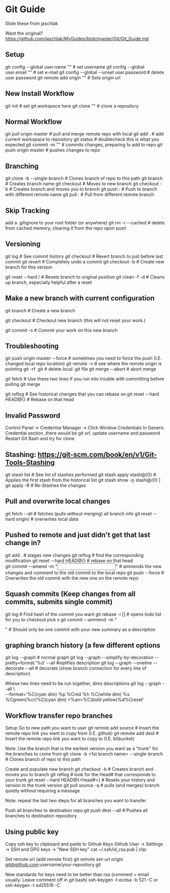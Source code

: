 
# Git Guide                                                 

Stole these from jaschlak

Want the original?<br>
https://github.com/jaschlak/MyGuides/blob/master/Git/Git_Guide.md

## Setup                                                    

git config --global user.name "<insert username>"               # set username
git config --global user.email "<insert e-mail>"                # set e-mail
git config --global --unset user.password                       # delete user password
git remote add origin "<repo url>"                              # Sets origin url

## New Install Workflow                                             

git init                                                        # set git workspace here
git clone "<insert url>"                                        # clone a repository

## Normal Workflow                                             

git pull origin master                                          # pull and merge remote repo with local
git add .                                                       # add current workspace to repository
git status                                                      # doublecheck this is what you expected
git commit -m "<insert message about what you added>"           # commits changes, preparing to add to repo
git push origin master                                          # pushes changes to repo

## Branching                                                        

git clone -b <branch name> --single-branch <repo url>           # Clones branch of repo to this path
git branch <branch name>                                        # Creates branch name
git checkout <branch name>                                      # Moves to new branch
git checkout -b <branch name>                                   # Creates branch and moves you to branch
git push <repo name> <local branch>:<remote branch>             # Push to branch with different remote name
git pull <repo name> <local branch>:<remote branch>             # Pull from different remote branch

## Skip Tracking

add a .gitignore to your root folder (or anywhere)
git rm -r --cached <file or folder name>                        # delete from cached memory, clearing it from the repo upon push

## Versioning                                                       
git log                                                         # See commit history
git checkout <hash from log>                                    # Revert branch to just before last commit
git revert <commit hash>                                        # Completely undo a commit
git checkout -b <new branch name>                               # Create new branch for this version

git reset --hard <remote name>/<branch name>                    # Resets branch to original position
git clean -f -d                                                 # Cleans up branch, especially helpful after a reset

## Make a new branch with current configuration

git branch <newfeature>                                         # Create a new branch

git checkout <newfeature>                                       # Checkout new branch (this will not reset your work.)

git commit -s                                                   # Commit your work on this new branch                                                

## Troubleshooting                                                  

git push origin master --force                                  # sometimes you need to force
        the push (I.E. changed local repo location)
git remote -v                                                   # see where the remote origin is pointing
git -rf .git                                                    # delete local .git file
git merge --abort                                               # abort merge    

git fetch                                                       # Use these two lines if you run into trouble with committing before pulling
git merge                                                       

git reflog                                                      # See historical changes that you can rebase on
git reset --hard HEAD@{<insert head number>}                    # Rebase on that head       


## Invalid Password

Control Panel -> Credential Manager -> Click Window Credentials
In Generic Credential section ,there would be git url, update username and password
Restart Git Bash and try for clone


## Stashing: https://git-scm.com/book/en/v1/Git-Tools-Stashing

git stash list                                                  # See list of stashes performed
git stash apply stash@{0}                                       # Applies the first stash from the historical list
git stash show -p stash@{0} | git apply -R                      # Re-Stashes the changes


## Pull and overwrite local changes                                 

git fetch --all                                                 # fetches (pulls without merging) all branch info
git reset --hard origin/<branch>                                # overwrites local data


## Pushed to remote and just didn't get that last change in?    

git add .                                                       # stages new changes
git reflog                                                      # find the corresponding modification
git reset --hard HEAD@{<insert head number>}                    # rebase on that head  
git commit --amend -m "<input new message>"                     # ammends the new changes and comment to the old commit to the local repo
git push --force <remote name> <branch name>                    # Overwrites the old commit with the new one on the remote repo

## Squash commits (Keep changes from all commits, submits single commit)

git log                                                         # Find hash of the commit you want
git rebase -i [<hash of earliest commit you want to keep>]      # opens todo list for you to checkout
pick <Earliest commit to keep>
s <all commits you want to squash>
git commit --ammend -m "<summary of all commits>"               # Should only be one commit with your new summary as a description


## graphing branch history (a few different options

git log --graph                                                 # normal graph
git log --graph --simplify-by-decoration --pretty=format:'%d' --all #siplifies description
git log --graph --oneline --decorate --all                      # decorate (show branch connection for every line of description)

#these two lines need to be run together, dims descriptions
git log --graph --all \                                         
--format='%C(cyan dim) %p %Cred %h %C(white dim) %s %Cgreen(%cr)%C(cyan dim) <%an>%C(bold yellow)%d%Creset'

## Workflow transfer repo branches

Setup
Go to new path you want to user
git remote add source <insert source URL>                   # Insert the remote repo link you want to copy from (I.E. github)
git remote add dest <insert destination URL>                # Insert the remote repo link you want to copy to (I.E. bitbucket)

Note: Use the branch that is the earliest version you want as a "trunk" for the branches to come from
git clone -b <1st branch name> --single-branch <repo url>   # Clones branch of repo to this path

Create and populate new branch
git checkout -b <new branch name>                           # Creates branch and moves you to branch
git reflog                                                  # look for the Head# that corresponds to your trunk
git reset --hard HEAD@{<head#>}                             # Resets your history and version to the trunk version
git pull source <new branch name> -q                        # pulls (and merges) branch quietly without requiring a message

Note: repeat the last two steps for all branches you want to transfer

Push all branches to destination repo
git push dest --all                                         # Pushes all branches to destination repository


## Using public key

Copy ssh key to clipboard and paste to Github Keys
Github User -> Settings -> SSH and GPG keys -> "New SSH key"
cat ~/.ssh/id_rsa.pub | clip

Set remote url (add remote first)
git remote set-url origin git@github.com:username/your-repository.git

New standards for keys need to be better than rsa (comment = email usually. Leave comment off in git bash)
ssh-keygen -t ecdsa -b 521 -C <comment>
or
ssh-keygen -t ed25519 -C <comment>

